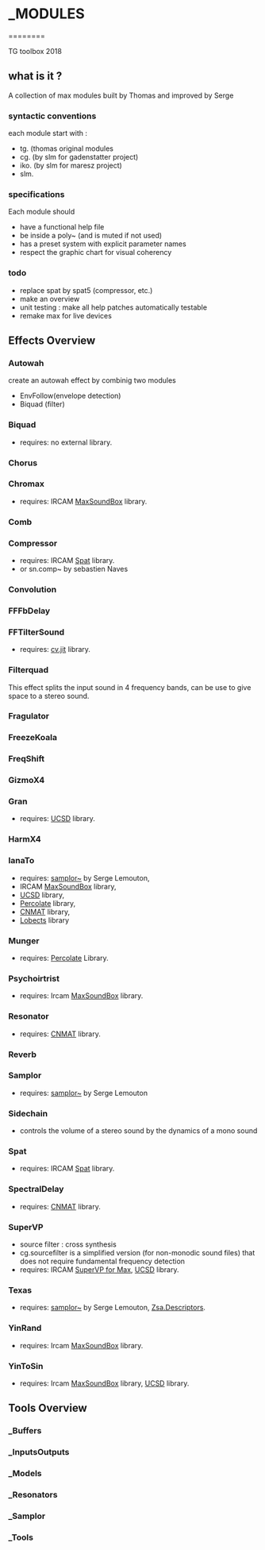 # _MODULES
========

TG toolbox 2018

## what is it ?
A collection of max modules built by Thomas and improved by Serge
### syntactic conventions
each module start with :

- tg. (thomas original modules
- cg. (by slm for gadenstatter project)
- iko. (by slm for maresz project)
- slm.

### specifications
Each module should

- have a functional help file
- be inside a poly~ (and is muted if not used)
- has a preset system with explicit parameter names
- respect the graphic chart for visual coherency

### todo
- replace spat by spat5 (compressor, etc.)
- make an overview
- unit testing : make all help patches automatically testable
- remake max for live devices

## Effects Overview
### Autowah
create an autowah effect by combinig two modules 

- EnvFollow(envelope detection)
- Biquad (filter)

### Biquad	
- requires: no external library.	

### Chorus	
	
### Chromax	
- requires: IRCAM [MaxSoundBox](http://forumnet.ircam.fr/product/max-sound-box) library. 
	
### Comb	
	
### Compressor	
- requires: IRCAM [Spat](http://forumnet.ircam.fr/product/spat/) library.
- or sn.comp~ by sebastien Naves

### Convolution	

### FFFbDelay

### FFTilterSound	
- requires: [cv.jit](http://jmpelletier.com/cvjit/) library.

### Filterquad
This effect splits the input sound in 4 frequency bands, can be use to give space to a stereo sound.

### Fragulator		

### FreezeKoala		

### FreqShift	

### GizmoX4	

### Gran	
- requires: [UCSD](http://crca-archive.ucsd.edu/~tapel/software.html) library.
		
### HarmX4		
	
### IanaTo	
- requires: [samplor~](http://serge.lemouton.free.fr/maxobjects/index.php?m=08&y=08&entry=entry080828-010735) by Serge Lemouton, 
- IRCAM [MaxSoundBox](http://forumnet.ircam.fr/product/max-sound-box) library, 
- [UCSD](http://crca-archive.ucsd.edu/~tapel/software.html) library,
- [Percolate](http://music.columbia.edu/percolate/) library,
- [CNMAT](http://cnmat.berkeley.edu/downloads) library,
- [Lobects](http://artsites.ucsc.edu/EMS/music/research/lobjects.readme.html) library

### Munger
- requires: [Percolate](http://music.columbia.edu/percolate/) Library.
	
### Psychoirtrist	
- requires: Ircam [MaxSoundBox](http://forumnet.ircam.fr/product/max-sound-box) library.

### Resonator	
- requires: [CNMAT](http://cnmat.berkeley.edu/downloads) library.

### Reverb

### Samplor
- requires: [samplor~](http://serge.lemouton.free.fr/maxobjects/index.php?m=08&y=08&entry=entry080828-010735) by Serge Lemouton

### Sidechain
- controls the volume of a stereo sound by the dynamics of a mono sound

### Spat
- requires: IRCAM [Spat](http://forumnet.ircam.fr/product/spat/) library.
	
### SpectralDelay	
- requires: [CNMAT](http://cnmat.berkeley.edu/downloads) library.

### SuperVP
- source filter : cross synthesis
- cg.sourcefilter is a simplified version (for non-monodic sound files) that does not require fundamental frequency detection		
- requires: IRCAM [SuperVP for Max](http://forumnet.ircam.fr/product/supervp-max/), [UCSD](http://crca-archive.ucsd.edu/~tapel/software.html) library.

### Texas	
- requires: [samplor~](http://serge.lemouton.free.fr/maxobjects/index.php?m=08&y=08&entry=entry080828-010735) by Serge Lemouton, [Zsa.Descriptors](http://www.e--j.com/index.php/what-is-zsa-descriptors/).

### YinRand
- requires: Ircam [MaxSoundBox](http://forumnet.ircam.fr/product/max-sound-box) library.

### YinToSin	
- requires: Ircam [MaxSoundBox](http://forumnet.ircam.fr/product/max-sound-box) library, [UCSD](http://crca-archive.ucsd.edu/~tapel/software.html) library.

## Tools Overview

### _Buffers	
### _InputsOutputs
### _Models
### _Resonators
### _Samplor
### _Tools



	
		